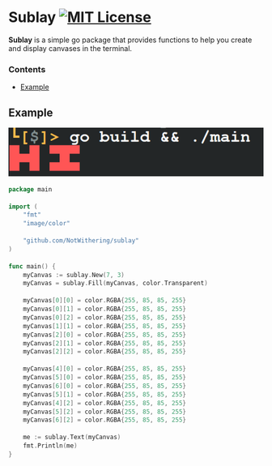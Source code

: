 # Sublay [![MIT License](https://img.shields.io/badge/License-MIT-a10b31)](https://github.com/NotWithering/sublay/blob/master/LICENSE)

**Sublay** is a simple go package that provides functions to help you create and display canvases in the terminal.

### Contents
-  [Example](#example)

## Example
<img src="screenshot.png"/>

```go
package main

import (
	"fmt"
	"image/color"

	"github.com/NotWithering/sublay"
)

func main() {
	myCanvas := sublay.New(7, 3)
	myCanvas = sublay.Fill(myCanvas, color.Transparent)

	myCanvas[0][0] = color.RGBA{255, 85, 85, 255}
	myCanvas[0][1] = color.RGBA{255, 85, 85, 255}
	myCanvas[0][2] = color.RGBA{255, 85, 85, 255}
	myCanvas[1][1] = color.RGBA{255, 85, 85, 255}
	myCanvas[2][0] = color.RGBA{255, 85, 85, 255}
	myCanvas[2][1] = color.RGBA{255, 85, 85, 255}
	myCanvas[2][2] = color.RGBA{255, 85, 85, 255}

	myCanvas[4][0] = color.RGBA{255, 85, 85, 255}
	myCanvas[5][0] = color.RGBA{255, 85, 85, 255}
	myCanvas[6][0] = color.RGBA{255, 85, 85, 255}
	myCanvas[5][1] = color.RGBA{255, 85, 85, 255}
	myCanvas[4][2] = color.RGBA{255, 85, 85, 255}
	myCanvas[5][2] = color.RGBA{255, 85, 85, 255}
	myCanvas[6][2] = color.RGBA{255, 85, 85, 255}

	me := sublay.Text(myCanvas)
	fmt.Println(me)
}

```